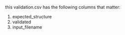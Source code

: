 this validation.csv has the following columns that matter:

1. expected_structure
1. validated
1. input_filename
